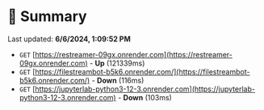 # 📖 Summary
Last updated: **6/6/2024, 1:09:52 PM**

- `GET` [https://restreamer-09gx.onrender.com](https://restreamer-09gx.onrender.com) - **Up** (121339ms)
- `GET` [https://filestreambot-b5k6.onrender.com/](https://filestreambot-b5k6.onrender.com/) - **Down** (116ms)
- `GET` [https://jupyterlab-python3-12-3.onrender.com](https://jupyterlab-python3-12-3.onrender.com) - **Down** (103ms)
